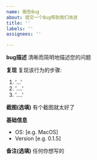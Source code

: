 ```yaml
---
name: 报告Bug
about: 提交一个Bug帮助我们改进
title: ''
labels: ''
assignees: ''

---
```


**bug描述**
清晰而简明地描述您的问题

**复现**
复现该行为的步骤:
1. '...'
2. '....'
3. '....'


**截图(选填)**
有个截图就太好了

**基础信息**
 - OS: [e.g. MacOS]
 - Version [e.g. 0.1.5]


**备注(选填)**
任何你想写的
